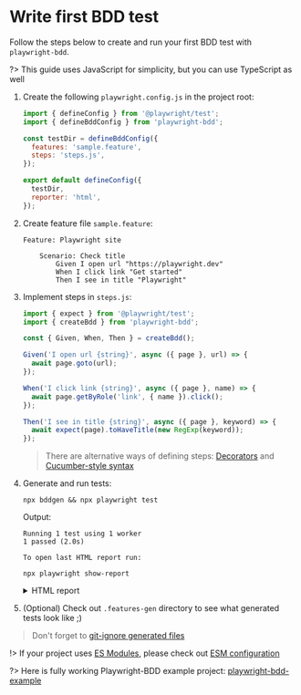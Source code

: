 # Write first BDD test

Follow the steps below to create and run your first BDD test with `playwright-bdd`.

?> This guide uses JavaScript for simplicity, but you can use TypeScript as well

1. Create the following `playwright.config.js` in the project root:
   ```js
   import { defineConfig } from '@playwright/test';
   import { defineBddConfig } from 'playwright-bdd';

   const testDir = defineBddConfig({
     features: 'sample.feature',
     steps: 'steps.js',
   });

   export default defineConfig({
     testDir,
     reporter: 'html',
   });
   ```

2. Create feature file `sample.feature`:

   ```gherkin
   Feature: Playwright site

       Scenario: Check title
           Given I open url "https://playwright.dev"
           When I click link "Get started"
           Then I see in title "Playwright"
   ```

3. Implement steps in `steps.js`:
   ```ts
   import { expect } from '@playwright/test';
   import { createBdd } from 'playwright-bdd';

   const { Given, When, Then } = createBdd();

   Given('I open url {string}', async ({ page }, url) => {
     await page.goto(url);
   });

   When('I click link {string}', async ({ page }, name) => {
     await page.getByRole('link', { name }).click();
   });

   Then('I see in title {string}', async ({ page }, keyword) => {
     await expect(page).toHaveTitle(new RegExp(keyword));
   });
   ```

   > There are alternative ways of defining steps: [Decorators](writing-steps/decorators.md) and [Cucumber-style syntax](writing-steps/cucumber-style.md)

4. Generate and run tests:

   ```
   npx bddgen && npx playwright test
   ```

   Output:

   ```
   Running 1 test using 1 worker
   1 passed (2.0s)

   To open last HTML report run:

   npx playwright show-report
   ```
   <details>
     <summary>HTML report</summary>
     <img width="80%" src="https://github.com/vitalets/playwright-bdd/assets/1473072/e327d97c-bc67-4ba2-8660-650f1c479c62"/>
   </details>

5. (Optional) Check out `.features-gen` directory to see what generated tests look like ;)

> Don't forget to [git-ignore generated files](guides/ignore-generated-files.md)

!> If your project uses [ES Modules](https://nodejs.org/api/esm.html), please check out [ESM configuration](configuration/esm.md)

?> Here is fully working Playwright-BDD example project: [playwright-bdd-example](https://github.com/vitalets/playwright-bdd-example)
